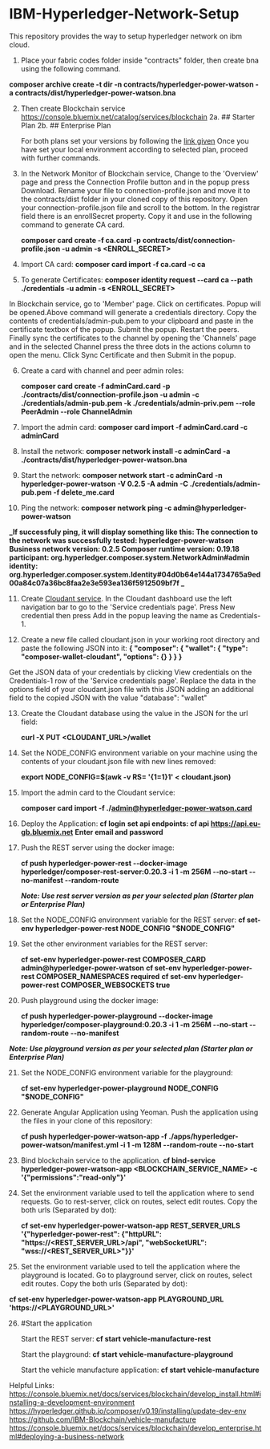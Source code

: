 # IBM-Hyperledger-Network-Setup
This repository provides the way to setup hyperledger network on ibm cloud.
1. Place your fabric codes folder inside "contracts" folder, then create bna using the following command.
  
  **composer archive create -t dir -n contracts/hyperledger-power-watson -a contracts/dist/hyperledger-power-watson.bna**

2. Then create Blockchain service https://console.bluemix.net/catalog/services/blockchain
   2a. ## Starter Plan
   2b. ## Enterprise Plan

   For both plans set your versions by following the [link given](https://console.bluemix.net/docs/services/blockchain/develop_install.html#installing-a-development-environment)
   Once you have set your local environment according to selected plan, proceed with further commands.

3. In the Network Monitor of Blockchain service, Change to the 'Overview' page and press the Connection Profile button and  in the popup press Download. Rename your file to connection-profile.json and move it to the contracts/dist folder in your cloned copy of this repository. Open your connection-profile.json file and scroll to the bottom. In the registrar field there is an enrollSecret property. Copy it and use in the following command to generate CA card.

    **composer card create -f ca.card -p contracts/dist/connection-profile.json -u admin -s <ENROLL_SECRET>**

4. Import CA card:
   **composer card import -f ca.card -c ca**
 
5. To generate Certificates:
   **composer identity request --card ca --path ./credentials -u admin -s <ENROLL_SECRET>**

In Blockchain service, go to 'Member' page. Click on certificates. Popup will be opened.Above command will generate a credentials directory. Copy the contents of credentials/admin-pub.pem to your clipboard and paste in the  certificate textbox of the popup. Submit the popup. Restart the peers. Finally sync the certificates to the channel by opening the 'Channels' page and in the selected Channel press the three dots in the actions column to open the menu. Click Sync Certificate and then Submit in the popup.

6. Create a card with channel and peer admin roles:

   **composer card create -f adminCard.card -p ./contracts/dist/connection-profile.json -u admin -c ./credentials/admin-pub.pem -k ./credentials/admin-priv.pem --role PeerAdmin --role ChannelAdmin**

7. Import the admin card:
   **composer card import -f adminCard.card -c adminCard**

8. Install the network:
   **composer network install -c adminCard -a ./contracts/dist/hyperledger-power-watson.bna**

9. Start the network:
   **composer network start -c adminCard -n hyperledger-power-watson -V 0.2.5 -A admin -C ./credentials/admin-pub.pem -f delete_me.card**

10. Ping the network:
    **composer network ping -c admin@hyperledger-power-watson**

**_If successfuly ping, it will display something like this:
The connection to the network was successfully tested: hyperledger-power-watson
        Business network version: 0.2.5
        Composer runtime version: 0.19.18
        participant: org.hyperledger.composer.system.NetworkAdmin#admin
        identity: org.hyperledger.composer.system.Identity#04d0b64e144a1734765a9ed00a84c07a36bc8faa2e3e593ea136f5912509bf7f
_**

11. Create [Cloudant service](https://console.bluemix.net/catalog/services/cloudantNoSQLDB). In the Cloudant dashboard use the left navigation bar to go to the 'Service credentials page'. Press New credential then press Add in the popup leaving the name as Credentials-1.

12. Create a new file called cloudant.json in your working root directory and paste the following JSON into it:
**{
    "composer": {
        "wallet": {
            "type": "composer-wallet-cloudant",
            "options": {}
        }
    }
}**

Get the JSON data of your credentials by clicking View credentials on the Credentials-1 row of the 'Service credentials page'. Replace the data in the options field of your cloudant.json file with this JSON adding an additional field to the copied JSON with the value "database": "wallet"

13. Create the Cloudant database using the value in the JSON for the url field:

    **curl -X PUT <CLOUDANT_URL>/wallet**

14. Set the NODE_CONFIG environment variable on your machine using the contents of your cloudant.json file with new lines       removed:

    **export NODE_CONFIG=$(awk -v RS= '{$1=$1}1' < cloudant.json)**

15. Import the admin card to the Cloudant service:
   
    **composer card import -f ./admin@hyperledger-power-watson.card**

16. Deploy the Application:
    **cf login**
    **set api endpoints: cf api https://api.eu-gb.bluemix.net** 
    **Enter email and password**

17. Push the REST server using the docker image:

     **cf push hyperledger-power-rest --docker-image hyperledger/composer-rest-server:0.20.3 -i 1 -m 256M --no-start --no-manifest --random-route**

     **_Note: Use rest server version as per your selected plan (Starter plan or Enterprise Plan)_**

18. Set the NODE_CONFIG environment variable for the REST server:
     **cf set-env hyperledger-power-rest NODE_CONFIG "$NODE_CONFIG"**

19. Set the other environment variables for the REST server:

    **cf set-env hyperledger-power-rest COMPOSER_CARD admin@hyperledger-power-watson**
    **cf set-env hyperledger-power-rest COMPOSER_NAMESPACES required**
    **cf set-env hyperledger-power-rest COMPOSER_WEBSOCKETS true**

20. Push playground using the docker image:

    **cf push hyperledger-power-playground --docker-image hyperledger/composer-playground:0.20.3 -i 1 -m 256M --no-start --random-route --no-manifest**

   **_Note: Use playground version as per your selected plan (Starter plan or Enterprise Plan)_**

21. Set the NODE_CONFIG environment variable for the playground:

    **cf set-env hyperledger-power-playground NODE_CONFIG "$NODE_CONFIG"**

22. Generate Angular Application using Yeoman. Push the application using the files in your clone of this repository:

    **cf push hyperledger-power-watson-app -f ./apps/hyperledger-power-watson/manifest.yml -i 1 -m 128M --random-route --no-start**

23. Bind blockchain service to the application.
    **cf bind-service hyperledger-power-watson-app <BLOCKCHAIN_SERVICE_NAME> -c '{"permissions":"read-only"}'**


24.  Set the environment variable used to tell the application where to send requests. Go to rest-server, click on routes,        select edit routes. Copy the both urls (Separated by dot):

     **cf set-env hyperledger-power-watson-app REST_SERVER_URLS '{"hyperledger-power-rest": {"httpURL": "https://<REST_SERVER_URL>/api", "webSocketURL": "wss://<REST_SERVER_URL>"}}'**

25. Set the environment variable used to tell the application where the playground is located.  Go to playground server,         click on routes, select edit routes. Copy the both urls (Separated by dot):
   
   **cf set-env hyperledger-power-watson-app PLAYGROUND_URL 'https://<PLAYGROUND_URL>'**

26. #Start the application
 
     Start the REST server:
       **cf start vehicle-manufacture-rest**

    Start the playground:
      **cf start vehicle-manufacture-playground**

    Start the vehicle manufacture application:
      **cf start vehicle-manufacture**



Helpful Links:
https://console.bluemix.net/docs/services/blockchain/develop_install.html#installing-a-development-environment
https://hyperledger.github.io/composer/v0.19/installing/update-dev-env
https://github.com/IBM-Blockchain/vehicle-manufacture
https://console.bluemix.net/docs/services/blockchain/develop_enterprise.html#deploying-a-business-network
